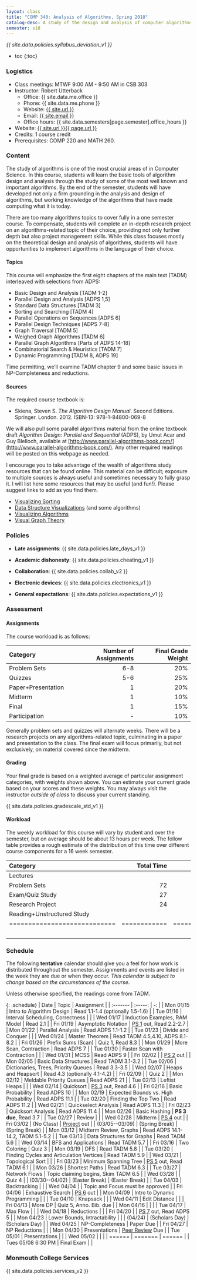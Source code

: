 ```yaml
---
layout: class
title: "COMP 340: Analysis of Algorithms, Spring 2018"
catalog-desc: A study of the design and analysis of computer algorithms. Topics include asymptotic analysis, efficient algorithm design, sorting and order statistics, hashing, binary search trees, graph algorithms, matrix multiplication, and NP completeness. This course begins a more in-depth study in the theory and science of computation.
semester: s18
---
```


*{{ site.data.policies.syllabus_deviation_v1 }}*

* toc
{:toc}

### Logistics

* Class meetings: MTWF 9:00 AM - 9:50 AM in CSB 303
* Instructor: Robert Utterback
  * Office: {{ site.data.me.office }}
  * Phone: {{ site.data.me.phone }}
  * Website: <a href="{{ site.url }}">{{ site.url }}</a>
  * Email: <a href="mailto:{{ site.email }}">{{ site.email }}</a>
  * Office hours: {{ site.data.semesters[page.semester].office_hours }}
* Website: <a href="{{ site.url }}{{ page.url }}">{{ site.url }}{{ page.url }}</a>
* Credits: 1 course credit
* Prerequisites: COMP 220 and MATH 260.

### Content

The study of algorithms is one of the most crucial areas of in
Computer Science. In this course, students will learn the basic tools
of algorithm design and analysis through the study of some of the most
well known and important algorithms. By the end of the semester,
students will have developed not only a firm grounding in the analysis
and design of algorithms, but working knowledge of the algorithms that
have made computing what it is today.  

There are too many algorithms topics to cover fully in a one semester
course. To compensate, students will complete an in-depth research
project on an algorithms-related topic of their choice, providing not
only further depth but also project management skills. While this
class focuses mostly on the theoretical design and analysis of
algorithms, students will have opportunities to implement algorithms
in the language of their choice.

<!-- While it certainly is possible to study algorithms in the absence of -->
<!-- programming, concrete implementations provide a tangible means of -->
<!-- playing with the course material. As a part of the class, students -->
<!-- will implement, in the language of their choice, present and -->
<!-- demonstrate the algorithms from the text. Regular presentations of -->
<!-- code will provide a backdrop for discussions of the relationships -->
<!-- between programming, algorithms and the science of computing. -->

#### Topics

This course will emphasize the first eight chapters of the main text (TADM)
interleaved with selections from ADPS:

* Basic Design and Analysis [TADM 1-2] 
* Parallel Design and Analysis [ADPS 1,5]
* Standard Data Structures [TADM 3]
* Sorting and Searching [TADM 4]
* Parallel Operations on Sequences [ADPS 6]
* Parallel Design Techniques [ADPS 7-8]
* Graph Traversal [TADM 5]
* Weighed Graph Algorithms [TADM 6]
* Parallel Graph Algorithms [Parts of ADPS 14-18]
* Combinatorial Search & Heuristics [TADM 7] 
* Dynamic Programming [TADM 8, ADPS 19]

Time permitting, we’ll examine TADM chapter 9 and some basic issues in
NP-Completeness and reductions.
  
#### Sources

The required course textbook is:

* Skiena, Steven S. *The Algorithm Design Manual*. Second
Editions. Springer. London. 2012.  ISBN-13: 978-1-84800-069-8

We will also pull some parallel algorithms material from the online
textbook draft *Algorithm Design: Parallel and Sequential* (ADPS), by
Umut Acar and Guy Blelloch, available at
[http://www.parallel-algorithms-book.com/](http://www.parallel-algorithms-book.com/). Any
other required readings will be posted on this webpage as needed.

I encourage you to take advantage of the wealth of algorithms study
resources that can be found online. This material can be difficult;
exposure to multiple sources is always useful and sometimes necessary
to fully grasp it. I will list here some resources that may be useful
(and fun!). Please suggest links to add as you find them.

* [Visualizing Sorting](http://panthema.net/2013/sound-of-sorting/)
* [Data Structure Visualizations](http://www.cs.usfca.edu/~galles/visualization/Algorithms.html) (and some algorithms)
* [Visualizing Algorithms](https://bost.ocks.org/mike/algorithms/)
* [Visual Graph Theory](https://mrpandey.github.io/d3graphTheory/index.html)

### Policies

* **Late assignments**: {{ site.data.policies.late_days_v1 }}

* **Academic dishonesty**: {{ site.data.policies.cheating_v1 }}

* **Collaboration**: {{ site.data.policies.collab_v2 }}

* **Electronic devices**: {{ site.data.policies.electronics_v1 }}

* **General expectations**: {{ site.data.policies.expectations_v1 }}

### Assessment

#### Assignments

The course workload is as follows: 

| Category           | Number of Assignments | Final Grade Weight |
| :-----             |              -------: |                 -: |
| Problem Sets       |                   6-8 |                20% |
| Quizzes            |                   5-6 |                25% |
| Paper+Presentation |                     1 |                20% |
| Midterm            |                     1 |                10% |
| Final              |                     1 |                15% |
| Participation      |                     - |                10% |

Generally problem sets and quizzes will alternate weeks. There will be
a research projects on any algorithms-related topic, culminating in a
paper and presentation to the class. The final exam will focus
primarily, but not exclusively, on material covered since the
midterm.

#### Grading

Your final grade is based on a weighted average of particular
assignment categories, with weights shown above. You can estimate your
current grade based on your scores and these weights. You may always
visit the instructor *outside of class* to discuss your current
standing.

{{ site.data.policies.gradescale_std_v1 }}

#### Workload

The weekly workload for this course will vary by student and over the
semester, but on average should be about 13 hours per week. The follow
table provides a rough estimate of the distribution of this time over
different course components for a 16 week semester.

| Category                     |   Total Time |     Time/Week (Hours) |
| :-----                      |    -------:  |   -----------------:  |
| Lectures                     |              |                   3.3 |
| Problem Sets                 |           72 |                   4.5 |
| Exam/Quiz Study              |           27 |                   1.7 |
| Research Project             |           24 |                   1.5 |
| Reading+Unstructured Study   |              |                     2 |
| ============================ | ============ | ===================== |
|                              |              |                    13 |

### Schedule
The following **tentative** calendar should give you a feel for how
work is distributed throughout the semester. Assignments and events
are listed in the week they are due or when they occur. *This calendar
is subject to change based on the circumstances of the course*.

<!-- (let* ((start-date (org-read-date nil nil "2018-01-15")) -->
<!--        (end-date (org-read-date nil nil "2018-05-02")) -->
<!--        (days (list "Mon" "Tue" "Wed" "Fri")) -->
<!--        (current start-date)) -->
<!--   (while (string< current end-date) -->
<!--     (let* ((time (org-time-string-to-time current)) -->
<!--            (day (format-time-string "%a" time))) -->
<!--       (if (member day days) -->
<!--           (princ (concat (format-time-string "%a %m/%d" time) "\n")))) -->
<!--     (setq current (org-read-date nil nil "++1" nil (org-time-string-to-time current))))) -->

Unless otherwise specified, the readings come from TADM.

{: .schedule}
| Date               | Topic                                    | Assignment                           |
| :-------           | :-----:                                  | -:                                   |
| Mon 01/15          | Intro to Algorithm Design                | Read 1.1-1.4 (optionally 1.5-1.6)    |
| Tue 01/16          | Interval Scheduling, Correctness         |                                      |
| Wed 01/17          | Induction Examples, RAM Model            | Read 2.1                             |
| Fri 01/19          | Asymptotic Notation                      | [PS 1](ps1.pdf) out, Read 2.2-2.7    |
| Mon 01/22          | Parallel Analysis                        | Read ADPS 1.1-1.2                    |
| Tue 01/23          | Divide and Conquer                       |                                      |
| Wed 01/24          | Master Theorem                           | Read TADM 4.5,4.10, ADPS 8.1-8.2     |
| Fri 01/26          | Prefix Sums (Scan)                       | Quiz 1, Read 8.3                     |
| Mon 01/29          | More Scan, Contraction                   | Read ADPS 7                          |
| Tue 01/30          | Faster Scan with Contraction             |                                      |
| Wed 01/31          | MCSS                                     | Read ADPS 9                          |
| Fri 02/02          |                                          | [PS 2](ps2.pdf) out                  |
| Mon 02/05          | Basic Data Structures                    | Read TADM 3.1-3.2                    |
| Tue 02/06          | Dictionaries, Trees, Priority Queues     | Read 3.3-3.5                         |
| Wed 02/07          | Heaps and Heapsort                       | Read 4.3 (optionally 4.1-4.2)        |
| Fri 02/09          |                                          | Quiz 2                               |
| Mon 02/12          | Meldable Priority Queues                 | Read ADPS 21                         |
| Tue 02/13          | Leftist Heaps                            |                                      |
| Wed 02/14          | Quicksort                                | [PS 3](ps3.pdf) out, Read 4.6        |
| Fri 02/16          | Basic Probability                        | Read ADPS 10                         |
| Mon 02/19          | Expected Bounds vs. High Probability     | Read ADPS 11.1                       |
| Tue 02/20          | Finding the Top Two                      | Read ADPS 11.2                       |
| Wed 02/21          | Quickselect Analysis                     | Read ADPS 11.3                       |
| Fri 02/23          | Quicksort Analysis                       | Read ADPS 11.4                       |
| Mon 02/26          | Basic Hashing                            | **PS 3 due**, Read 3.7               |
| Tue 02/27          | Review                                   |                                      |
| Wed 02/28          | Midterm                                  | [PS 4](ps4.pdf) out                  |
| Fri 03/02          | (No Class)                               | [Project](proj.pdf) out              |
| (03/05--03/09)     | (Spring Break)                           | (Spring Break)                       |
| Mon 03/12          | Midterm Review, Graphs                   | Read ADPS 14.1-14.2, TADM 5.1-5.2    |
| Tue 03/13          | Data Structures for Graphs               | Read TADM 5.6                        |
| Wed 03/14          | BFS and Applications                     | Read TADM 5.7                        |
| Fri 03/16          | Two Coloring                             | Quiz 3                               |
| Mon 03/19          | DFS                                      | Read TADM 5.8                        |
| Tue 03/20          | Finding Cycles and Articulation Vertices | Read TADM 5.9                        |
| Wed 03/21          | Topological Sort                         |                                      |
| Fri 03/23          | Minimum Spanning Tree                    | [PS 5](ps5.pdf) out, Read TADM 6.1   |
| Mon 03/26          | Shortest Paths                           | Read TADM 6.3                        |
| Tue 03/27          | Network Flows                            | Topic claiming begins, Skim TADM 6.5 |
| Wed 03/28          |                                          | Quiz 4                               |
| (03/30--04/02)     | (Easter Break)                           | (Easter Break)                       |
| Tue 04/03          | Backtracking                             |                                      |
| Wed 04/04          |                                          | Topic and Focus must be approved     |
| Fri 04/06          | Exhaustive Search                        | [PS 6](ps6.pdf) out                  |
| Mon 04/09          | Intro to Dynamic Programming             |                                      |
| Tue 04/10          | Knapsack                                 |                                      |
| Wed 04/11          | Edit Distance                            |                                      |
| Fri 04/13          | More DP                                  | Quiz 5, Anno. Bib. due               |
| Mon 04/16          |                                          |                                      |
| Tue 04/17          | Max Flow                                 |                                      |
| Wed 04/18          | Reductions                               |                                      |
| Fri 04/20          |                                          | [PS 7](ps7.pdf) out, Read ADPS 5     |
| Mon 04/23          | Lower Bounds, Intractability             |                                      |
| (04/24)            | (Scholars Day)                           | (Scholars Day)                       |
| Wed 04/25          | NP-Completeness                          | Paper Due                            |
| Fri 04/27          | NP Reductions                            |                                      |
| Mon 04/30          | Presentations                            | [Peer Review](review-paper.pdf) Due  |
| Tue 05/01          | Presentations                            |                                      |
| Wed 05/02          |                                          |                                      |
| ======             | =======                                  | ======                               |
| Tues 05/08 6:30 PM | Final Exam                               |                                      |

### Monmouth College Services

{{ site.data.policies.services_v2 }}

<!-- Local Variables: -->
<!-- eval: (orgtbl-mode) -->
<!-- End: -->
